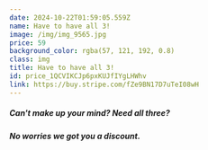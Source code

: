 ```yaml
---
date: 2024-10-22T01:59:05.559Z
name: Have to have all 3!
image: /img/img_9565.jpg
price: 59
background_color: rgba(57, 121, 192, 0.8)
class: img
title: Have to have all 3!
id: price_1QCVIKCJp6pxKUJfIYgLHWhv
link: https://buy.stripe.com/fZe9BN17D7uTeI08wH
---
```

##### Can't make up your mind? Need all three?

##### No worries we got you a discount.